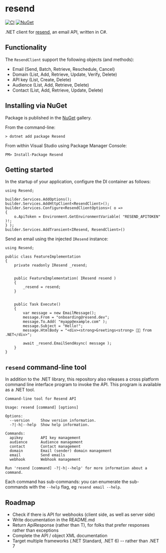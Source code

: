 ﻿resend
==========================================================================

[![CI](https://github.com/filipetoscano/resend.net/workflows/CI/badge.svg)](https://github.com/filipetoscano/resend.net/actions)
[![NuGet](http://img.shields.io/nuget/vpre/resend.svg?label=NuGet)](https://www.nuget.org/packages/Resend/)

.NET client for [resend](https://resend.com), an email API, written in C#.


Functionality
--------------------------------------------------------------------------

The `ResendClient` support the following objects (and methods):

* Email (Send, Batch, Retrieve, Reschedule, Cancel)
* Domain (List, Add, Retrieve, Update, Verify, Delete)
* API key (List, Create, Delete)
* Audience (List, Add, Retrieve, Delete)
* Contact (List, Add, Retrieve, Update, Delete)


Installing via NuGet
--------------------------------------------------------------------------

Package is published in the [NuGet](https://www.nuget.org/packages/Resend/) gallery.

From the command-line:

```
> dotnet add package Resend
```

From within Visual Studio using Package Manager Console:

```
PM> Install-Package Resend
```


Getting started
--------------------------------------------------------------------------

In the startup of your application, configure the DI container as follows:

```
using Resend;

builder.Services.AddOptions();
builder.Services.AddHttpClient<ResendClient>();
builder.Services.Configure<ResendClientOptions>( o =>
{
    o.ApiToken = Environment.GetEnvironmentVariable( "RESEND_APITOKEN" )!;
} );
builder.Services.AddTransient<IResend, ResendClient>()
```


Send an email using the injected `IResend` instance:

```
using Resend;

public class FeatureImplementation
{
    private readonly IResend _resend;


    public FeatureImplementation( IResend resend )
    {
        _resend = resend;
    }


    public Task Execute()
    {
        var message = new EmailMessage();
        message.From = "onboarding@resend.dev";
        message.To.Add( "myapp@example.com" );
        message.Subject = "Hello!";
        message.HtmlBody = "<div><strong>Greetings<strong> 👋🏻 from .NET</div>";

        await _resend.EmailSendAsync( message );
    }
}
```


`resend` command-line tool
--------------------------------------------------------------------------

In addition to the .NET library, this repository also releases a cross platform
command line interface program to invoke the API. This program is available as
a .NET tool.

```
Command-line tool for Resend API

Usage: resend [command] [options]

Options:
  --version     Show version information.
  -?|-h|--help  Show help information.

Commands:
  apikey        API key management
  audience      Audience management
  contact       Contact management
  domain        Email (sender) domain management
  email         Send emails
  webhook       Webhook management

Run 'resend [command] -?|-h|--help' for more information about a command.
```

Each command has sub-commands: you can enumerate the sub-commands with
the `--help` flag, eg `resend email --help`.


Roadmap
--------------------------------------------------------------------------

* Check if there is API for webhooks (client side, as well as server side)
* Write documentation in the README.md
* Return ApiResponse<T> (rather than T), for folks that prefer responses rather than exceptions
* Complete the API / object XML documentation
* Target multiple frameworks (.NET Standard, .NET 6) -- rather than .NET 7
